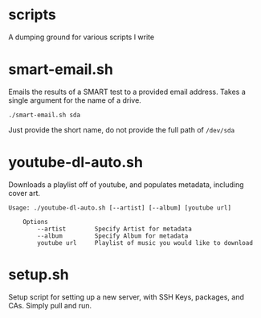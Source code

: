 # scripts
A dumping ground for various scripts I write

# smart-email.sh
Emails the results of a SMART test to a provided email address.
Takes a single argument for the name of a drive.
```
./smart-email.sh sda
```
Just provide the short name, do not provide the full path of ``/dev/sda``

# youtube-dl-auto.sh
Downloads a playlist off of youtube, and populates metadata, including cover art.
```
Usage: ./youtube-dl-auto.sh [--artist] [--album] [youtube url]

    Options
        --artist        Specify Artist for metadata
        --album         Specify Album for metadata
        youtube url     Playlist of music you would like to download
```

# setup.sh
Setup script for setting up a new server, with SSH Keys, packages, and CAs.
Simply pull and run.
